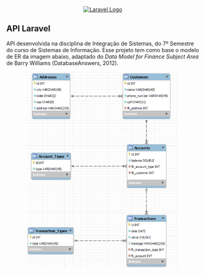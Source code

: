 <p align="center"><a href="https://laravel.com" target="_blank"><img src="https://raw.githubusercontent.com/laravel/art/master/logo-lockup/5%20SVG/2%20CMYK/1%20Full%20Color/laravel-logolockup-cmyk-red.svg" width="400" alt="Laravel Logo"></a></p>

## API Laravel

API desenvolvida na disciplina de Integração de Sistemas, do 7º Semestre do curso de Sistemas de Informação. Esse projeto tem como base o modelo de ER da imagem abaixo, adaptado do *Data Model for Finance Subject Area* de Barry Williams (DatabaseAnswers, 2012).

<p align="center"><img src="/public/img/diagram-api.jpg" width="400" alt="Diagrama Banco"></p>
